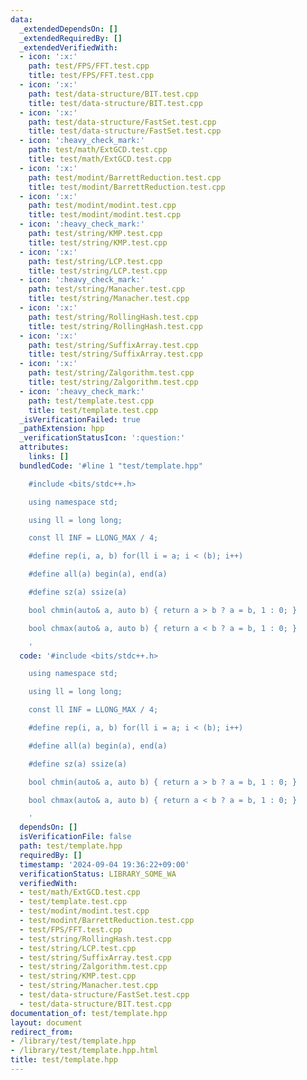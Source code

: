 ```yaml
---
data:
  _extendedDependsOn: []
  _extendedRequiredBy: []
  _extendedVerifiedWith:
  - icon: ':x:'
    path: test/FPS/FFT.test.cpp
    title: test/FPS/FFT.test.cpp
  - icon: ':x:'
    path: test/data-structure/BIT.test.cpp
    title: test/data-structure/BIT.test.cpp
  - icon: ':x:'
    path: test/data-structure/FastSet.test.cpp
    title: test/data-structure/FastSet.test.cpp
  - icon: ':heavy_check_mark:'
    path: test/math/ExtGCD.test.cpp
    title: test/math/ExtGCD.test.cpp
  - icon: ':x:'
    path: test/modint/BarrettReduction.test.cpp
    title: test/modint/BarrettReduction.test.cpp
  - icon: ':x:'
    path: test/modint/modint.test.cpp
    title: test/modint/modint.test.cpp
  - icon: ':heavy_check_mark:'
    path: test/string/KMP.test.cpp
    title: test/string/KMP.test.cpp
  - icon: ':x:'
    path: test/string/LCP.test.cpp
    title: test/string/LCP.test.cpp
  - icon: ':heavy_check_mark:'
    path: test/string/Manacher.test.cpp
    title: test/string/Manacher.test.cpp
  - icon: ':x:'
    path: test/string/RollingHash.test.cpp
    title: test/string/RollingHash.test.cpp
  - icon: ':x:'
    path: test/string/SuffixArray.test.cpp
    title: test/string/SuffixArray.test.cpp
  - icon: ':x:'
    path: test/string/Zalgorithm.test.cpp
    title: test/string/Zalgorithm.test.cpp
  - icon: ':heavy_check_mark:'
    path: test/template.test.cpp
    title: test/template.test.cpp
  _isVerificationFailed: true
  _pathExtension: hpp
  _verificationStatusIcon: ':question:'
  attributes:
    links: []
  bundledCode: '#line 1 "test/template.hpp"

    #include <bits/stdc++.h>

    using namespace std;

    using ll = long long;

    const ll INF = LLONG_MAX / 4;

    #define rep(i, a, b) for(ll i = a; i < (b); i++)

    #define all(a) begin(a), end(a)

    #define sz(a) ssize(a)

    bool chmin(auto& a, auto b) { return a > b ? a = b, 1 : 0; }

    bool chmax(auto& a, auto b) { return a < b ? a = b, 1 : 0; }

    '
  code: '#include <bits/stdc++.h>

    using namespace std;

    using ll = long long;

    const ll INF = LLONG_MAX / 4;

    #define rep(i, a, b) for(ll i = a; i < (b); i++)

    #define all(a) begin(a), end(a)

    #define sz(a) ssize(a)

    bool chmin(auto& a, auto b) { return a > b ? a = b, 1 : 0; }

    bool chmax(auto& a, auto b) { return a < b ? a = b, 1 : 0; }

    '
  dependsOn: []
  isVerificationFile: false
  path: test/template.hpp
  requiredBy: []
  timestamp: '2024-09-04 19:36:22+09:00'
  verificationStatus: LIBRARY_SOME_WA
  verifiedWith:
  - test/math/ExtGCD.test.cpp
  - test/template.test.cpp
  - test/modint/modint.test.cpp
  - test/modint/BarrettReduction.test.cpp
  - test/FPS/FFT.test.cpp
  - test/string/RollingHash.test.cpp
  - test/string/LCP.test.cpp
  - test/string/SuffixArray.test.cpp
  - test/string/Zalgorithm.test.cpp
  - test/string/KMP.test.cpp
  - test/string/Manacher.test.cpp
  - test/data-structure/FastSet.test.cpp
  - test/data-structure/BIT.test.cpp
documentation_of: test/template.hpp
layout: document
redirect_from:
- /library/test/template.hpp
- /library/test/template.hpp.html
title: test/template.hpp
---
```

